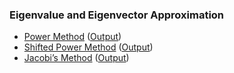 ### Eigenvalue and Eigenvector Approximation

- [Power Method](https://github.com/baileyed/applied-numerical-methods/blob/main/Eigenvalue%20and%20Eigenvector%20Approximation/bailey_pset7_problem1.m) ([Output](https://github.com/baileyed/applied-numerical-methods/blob/main/Eigenvalue%20and%20Eigenvector%20Approximation/bailey_pset7_problem1.txt))
- [Shifted Power Method](https://github.com/baileyed/applied-numerical-methods/blob/main/Eigenvalue%20and%20Eigenvector%20Approximation/bailey_pset7_problem2.m) ([Output](https://github.com/baileyed/applied-numerical-methods/blob/main/Eigenvalue%20and%20Eigenvector%20Approximation/bailey_pset7_problem2.txt))
- [Jacobi’s Method](https://github.com/baileyed/applied-numerical-methods/blob/main/Eigenvalue%20and%20Eigenvector%20Approximation/bailey_pset7_problem3.m) ([Output](https://github.com/baileyed/applied-numerical-methods/blob/main/Eigenvalue%20and%20Eigenvector%20Approximation/bailey_pset7_problem3.txt))
